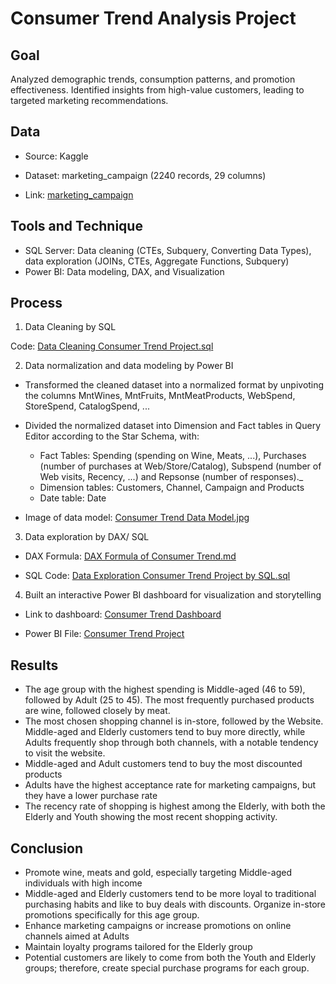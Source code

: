 # Consumer Trend Analysis Project
## Goal
Analyzed demographic trends, consumption patterns, and promotion effectiveness. Identified insights from high-value customers, leading to targeted marketing recommendations.
## Data 
- Source: Kaggle
- Dataset: marketing_campaign (2240 records, 29 columns)

- Link: [marketing_campaign](https://www.kaggle.com/datasets/imakash3011/customer-personality-analysis)
  
## Tools and Technique
- SQL Server: Data cleaning (CTEs, Subquery, Converting Data Types), data exploration (JOINs, CTEs, Aggregate Functions, Subquery)
- Power BI: Data modeling, DAX, and Visualization
## Process
1. Data Cleaning by SQL

Code: [Data Cleaning Consumer Trend Project.sql](https://github.com/trieunh10-portfolio/Consumer-Trend-Analysis-Project/blob/main/Data%20Cleaning%20Consumer%20Trend%20Project.sql)

2. Data normalization and data modeling by Power BI
- Transformed the cleaned dataset into a normalized format by unpivoting the columns MntWines, MntFruits, MntMeatProducts, WebSpend, StoreSpend, CatalogSpend, ...
- Divided the normalized dataset into Dimension and Fact tables in Query Editor according to the Star Schema, with:
  - Fact Tables: Spending (spending on Wine, Meats, ...), Purchases (number of purchases at Web/Store/Catalog), Subspend (number of Web visits, Recency, ...) and Repsonse (number of responses)._
  - Dimension tables: Customers, Channel, Campaign and Products
  - Date table: Date

- Image of data model: [Consumer Trend Data Model.jpg](https://github.com/trieunh10-portfolio/Consumer-Trend-Analysis-Project/blob/main/Consumer%20Trend%20Data%20Model.jpg)

3. Data exploration by DAX/ SQL

- DAX Formula: [DAX Formula of Consumer Trend.md](https://github.com/trieunh10-portfolio/Consumer-Trend-Analysis-Project/blob/main/DAX%20Formula%20of%20Consumer%20Trend.md)

- SQL Code: [Data Exploration Consumer Trend Project by SQL.sql](https://github.com/trieunh10-portfolio/Consumer-Trend-Analysis-Project/blob/main/Data%20Exploration%20Consumer%20Trend%20Project%20by%20SQL.sql)

4. Built an interactive Power BI dashboard for visualization and storytelling
   
- Link to dashboard: [Consumer Trend Dashboard](https://app.powerbi.com/groups/me/reports/ddbe1171-2135-4012-93ee-857513ed22b6?ctid=b1a9fdc0-1d56-4c3d-a481-809fff8a26db&pbi_source=linkShare&bookmarkGuid=470391f0-09a6-47bb-915e-0dab1dff8ec9)
  
- Power BI File: [Consumer Trend Project](https://github.com/trieunh10-portfolio/Consumer-Trend-Analysis-Project/blob/main/Consumer%20Trend%20Project.pbix)

## Results
- The age group with the highest spending is Middle-aged (46 to 59), followed by Adult (25 to 45). The most frequently purchased products are wine, followed closely by meat.
- The most chosen shopping channel is in-store, followed by the Website. Middle-aged and Elderly customers tend to buy more directly, while Adults frequently shop through both channels, with a notable tendency to visit the website.
- Middle-aged and Adult customers tend to buy the most discounted products
- Adults have the highest acceptance rate for marketing campaigns, but they have a lower purchase rate
- The recency rate of shopping is highest among the Elderly, with both the Elderly and Youth showing the most recent shopping activity.
## Conclusion
- Promote wine, meats and gold, especially targeting Middle-aged individuals with high income
- Middle-aged and Elderly customers tend to be more loyal to traditional purchasing habits and like to buy deals with discounts. Organize in-store promotions specifically for this age group.
- Enhance marketing campaigns or increase promotions on online channels aimed at Adults
- Maintain loyalty programs tailored for the Elderly group
- Potential customers are likely to come from both the Youth and Elderly groups; therefore, create special purchase programs for each group.


